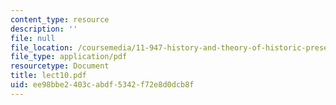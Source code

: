 ```yaml
---
content_type: resource
description: ''
file: null
file_location: /coursemedia/11-947-history-and-theory-of-historic-preservation-spring-2007/ee98bbe2403cabdf5342f72e8d0dcb8f_lect10.pdf
file_type: application/pdf
resourcetype: Document
title: lect10.pdf
uid: ee98bbe2-403c-abdf-5342-f72e8d0dcb8f
---
```

